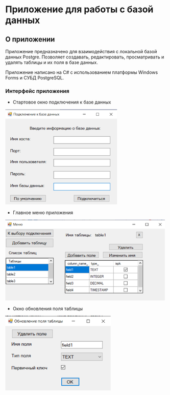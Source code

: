 # Приложение для работы с базой данных

## О приложении

Приложение предназначено для взаимодействия с локальной базой данных Postgre. Позволяет создавать, редактировать, просматривать и удалять таблицы и их поля в базе данных.

Приложение написано на C# с использованием платформы Windows Forms и СУБД PostgreSQL.

### Интерфейс приложения

*  Стартовое окно подключения к базе данных

 <img width="350" src="Screenshots/1.png" alt="1"/>

*  Главное меню приложения

 <img width="500" src="Screenshots/2.png" alt="2"/>

*  Окно обновления поля таблицы

 <img width="330" src="Screenshots/3.png" alt="3"/>
